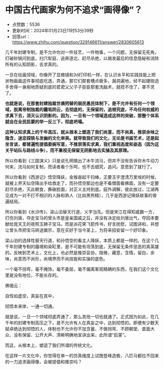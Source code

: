 # 中国古代画家为何不追求“画得像”？
- 点赞数：5536
- 更新时间：2024年01月23日11时53分39秒
- 回答url：https://www.zhihu.com/question/329146611/answer/2830605613
<body>
 <p data-pid="sxBMFrhe">几千年封建专制，是不允许你对一件技艺，一件物事，一个问题，无保留无死角，打破砂锅问到底，扫穴犁庭、追奔逐北、赶尽杀绝，以揭发最后的信息隐秘和消除所有的认知阴影，去求真的。</p>
 <p data-pid="bFKyfRfT">一旦在绘画领域，你像开了显微镜和3d打印机一样，在认识水平和实践技能上把状物画画这件事彻底吃透，弄通，那它们那套槽点极多，漏洞遍地，经不起硬刚选手舍得一身剐地质疑到底的君君父父子子臣臣那套洗脑术，就捂不住了，罩不灵了。</p>
 <p data-pid="MlO-08x0"><b>也就是说，在那套封建独裁世袭罔替的弱民愚民体制下，是不允许有任何一个领域，脱离帝制独裁的霾垢阴云，去彻底的，无保留的，追根究底，不鸟任何权威的求真下去，消灭认识阴影的。因为，一旦有一个领域造成这样的突破，那整个体系就会在全民启蒙的举一反三下，彻底坍塌。</b></p>
 <p data-pid="ComPXDnl"><b>这种认知求真上的千年高压，就从根本上塑造了我们尚意，而不尚真，推崇余味之隐含，迷恋探轶与发幽的文化审美。就导致我们的文化，无论是书画艺术，还是起坐言谈，都普遍性提倡委婉写意，不推崇落实求真，我们重视态度和姿态（因为这关乎站队与路线斗争），而不重视无保留无阴影地去实操及其原理。</b></p>
 <p data-pid="feLLwiY0">所以你看到《三国演义》只是说孔明搞出了木牛流马，但并不没有告诉你木牛动力何来，流马如何复制，而读者看个乐呵，也不去细究，追问。意思到了就行了。</p>
 <p data-pid="r8QguxL-">所以你看到《西游记》悟空降妖，金猴奋起千钧棒，正要玉宇澄清万里埃的时候，就被上界天仙空降出手给救走了，而孙悟空那边也是不看僧面看佛面，没有一定要赶尽杀绝，灭此朝食，撕破脸面，对正义主持到底。庭外调解，彼此放过，江湖再见成为一对不打不相识的人脉和熟人（比如黑熊精），几乎是西游记降妖故事的普遍结局。</p>
 <p data-pid="sRXJwitL">所以你看到《水浒传》，梁山泊替天行道，义字当先。但是宋江在得知威霸一方，打伤刘唐，夺走宝马的曾头市是皇亲国戚之后，并没有决定给刘唐出气，夺回本要献给晁天王的夜照玉狮子宝马。而是派花荣飞箭传书，好言抚慰，试图讲和，并想让曾头市把宝马转送徽宗，意在买好于当今圣上，为将来招安留一个好印象。</p>
 <p data-pid="ojFCnjIW">梁山泊的选择性替天行道，和孙悟空的看主人降妖，本质上都是一样的。在这个几千年封建专制的霾境和染缸里，是不可能有坦荡到底，无保留无条件惩恶的真英雄的。反映到艺术上，文化上，也必然是推崇妥协，隐微，藏意，含情，留白，余味，尚意而不尚形，尚境界而不尚技能和实操的底色。</p>
 <p data-pid="5oU6_vXB">一个毫不拐弯，毫不掩饰，毫不委屈，毫不偏离客观精确的东西，在我们这个文化里是没有地位，不能长存的。</p>
 <p data-pid="dLgZMZvB">佛偈云：</p>
 <p data-pid="9_Cnme5H">自性如虚空，真妄在其中，</p>
 <p data-pid="70ZtnTMy">彻悟本来体，一通一切通。</p>
 <p data-pid="5YnlmO4O">就是说，一旦一个领域彻底弄通了，那么其他一切也就通了。正式因为如此，在几千年的封建专制高压之下，是不允许有人在真妄之中，达到彻悟的。即便有少数天赋卓绝达到彻悟的人，体制也不允许你不加含蓄、不做拐弯、不顾朝堂、直面大众、没有保留、公开大声、清晰明确地宣讲出来，此所谓“启蒙”。</p>
 <p data-pid="SELH6tIU">而这，从根本上，塑造了我们所谓的传统文化。</p>
 <p data-pid="f8J8ySKU">在这样一片文化中，你觉得在单一的仿真维度上试图登峰造极，八匹马都拉不回来的一力追求画得像，会被提倡和推崇吗？</p>
</body>